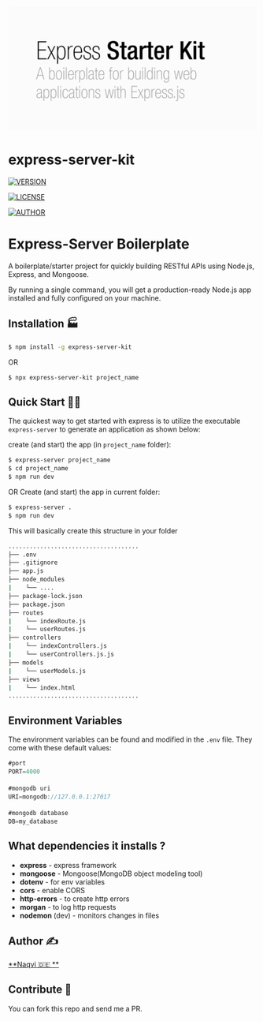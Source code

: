 
![boilerplate](/boilerplate.png)

# express-server-kit

[![VERSION](https://img.shields.io/badge/version-1.0.1-brightgreen)](https://www.npmjs.com/package/express-server-kit)

[![LICENSE](https://img.shields.io/badge/LICENSE-MIT-orange)](https://www.npmjs.com/package/express-server-kit)

[![AUTHOR](https://img.shields.io/badge/AUTHOR-NAQVI-yellow)](https://www.npmjs.com/package/express-server-kit)
# Express-Server Boilerplate

A boilerplate/starter project for quickly building RESTful APIs using Node.js, Express, and Mongoose.

By running a single command, you will get a production-ready Node.js app installed and fully configured on your machine.

## Installation 🏭

```bash
$ npm install -g express-server-kit
```
OR

```bash
$ npx express-server-kit project_name
```
## Quick Start 🏃‍♂️

The quickest way to get started with express is to utilize the executable `express-server` to generate an application as shown below:

 create (and start) the app (in `project_name` folder):

```bash
$ express-server project_name
$ cd project_name
$ npm run dev
```
OR Create (and start) the app in current folder:

```bash
$ express-server .
$ npm run dev
```

This will basically create this structure in your folder

```bash
.....................................
├── .env
├── .gitignore
├── app.js
├── node_modules
|    └── ....
├── package-lock.json
├── package.json
├── routes
|    └── indexRoute.js
|    └── userRoutes.js
├── controllers
|    └── indexControllers.js
|    └── userControllers.js.js
├── models
|    └── userModels.js
├── views
|    └── index.html
.....................................
```

## Environment Variables

The environment variables can be found and modified in the  `.env`  file. They come with these default values:

```js
#port
PORT=4000

#mongodb uri
URI=mongodb://127.0.0.1:27017

#mongodb database
DB=my_database
``` 

## What dependencies it installs ?

- **express** - express framework
- **mongoose** - Mongoose(MongoDB object modeling tool) 
- **dotenv** - for env variables
- **cors** - enable CORS 
- **http-errors** - to create http errors
- **morgan** - to log http requests
- **nodemon** (dev) - monitors changes in files

## Author ✍️
[**Naqvi 🇩🇪  **](https://github.com/nrcool)

## Contribute 🤝

You can fork this repo and send me a PR.
